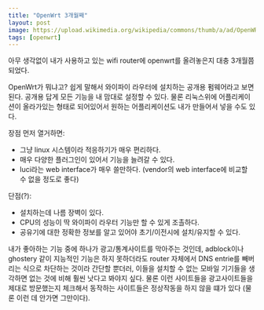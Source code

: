 ```yaml
---
title: "OpenWrt 3개월째"
layout: post
image: https://upload.wikimedia.org/wikipedia/commons/thumb/a/ad/OpenWRT_8.09.1_LuCI_screenshot.png/1200px-OpenWRT_8.09.1_LuCI_screenshot.png
tags: [openwrt]
---
```


아무 생각없이 내가 사용하고 있는 wifi router에 openwrt를 올려놓은지 대충 3개월쯤 되었다.

OpenWrt가 뭐냐고? 쉽게 말해서 와이파이 라우터에 설치하는 공개용 펌웨어라고 보면 된다. 공개용 답게 모든 기능을 내 맘대로 설정할 수 있다. 물론 리눅스위에 어플리케이션이 올라가있는 형태로 되어있어서 원하는 어플리케이션도 내가 만들어서 넣을 수도 있다.

장점 먼저 열거하면:
- 그냥 linux 시스템이라 적응하기가 매우 편리하다. 
- 매우 다양한 플러그인이 있어서 기능을 늘려갈 수 있다. 
- luci라는 web interface가 매우 쓸만하다. (vendor의 web interface에 비교할 수 없을 정도로 좋다)

단점(?):
- 설치하는데 나름 장벽이 있다. 
- CPU의 성능이 딱 와이파이 라우터 기능만 할 수 있게 조촐하다.
- 공유기에 대한 정확한 정보를 알고 있어야 초기/이전시에 설치/유지할 수 있다.


내가 좋아하는 기능 중에 하나가 광고/통계사이트를 막아주는 것인데, adblock이나 ghostery 같이 지능적인 기능은 하지 못하더라도 router 자체에서 DNS entrie를 빼버리는 식으로 차단하는 것이라 간단할 뿐더러, 이들을 설치할 수 없는 모바일 기기들을 생각하면 없는 것에 비해 훨씬 낫다고 봐야지 싶다. 물론 이런 사이트들을 광고사이트들을 제대로 방문했는지 체크해서 동작하는 사이트들은 정상작동을 하지 않을 떄가 있다 (물론 이런 데 안가면 그만이다).

